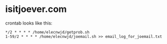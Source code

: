 # isitjoever.com

crontab looks like this:

```
*/2 * * * * /home/elecnwjd/getprob.sh
1-59/2 * * * * /home/elecnwjd/joemail.sh >> email_log_for_joemail.txt
```
